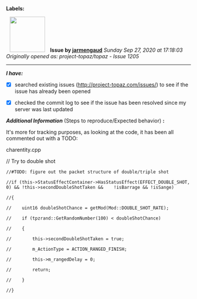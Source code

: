 **Labels:**



<a href="https://github.com/jarmengaud"><img src="https://avatars3.githubusercontent.com/u/52013132?v=4" width="96" height="96" hspace="10"></img></a> **Issue by [jarmengaud](https://github.com/jarmengaud)**
_Sunday Sep 27, 2020 at 17:18:03_
_Originally opened as: project-topaz/topaz - Issue 1205_

----

<!-- place 'x' mark between square [] brackets to checkmark box -->
**_I have:_**

- [x] searched existing issues (http://project-topaz.com/issues/) to see if the issue has already been opened
- [x] checked the commit log to see if the issue has been resolved since my server was last updated

**_Additional Information_** (Steps to reproduce/Expected behavior) **:** 

It's more for tracking purposes, as looking at the code, it has been all commented out with a TODO:

charentity.cpp

// Try to double shot
    //#TODO: figure out the packet structure of double/triple shot
    //if (this->StatusEffectContainer->HasStatusEffect(EFFECT_DOUBLE_SHOT, 0) && !this->secondDoubleShotTaken &&	!isBarrage && !isSange)
    //{
    //    uint16 doubleShotChance = getMod(Mod::DOUBLE_SHOT_RATE);
    //    if (tpzrand::GetRandomNumber(100) < doubleShotChance)
    //    {
    //        this->secondDoubleShotTaken = true;
    //        m_ActionType = ACTION_RANGED_FINISH;
    //        this->m_rangedDelay = 0;
    //        return;
    //    }
    //}

